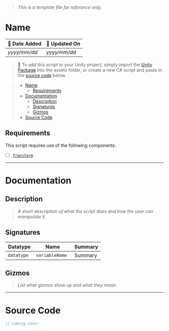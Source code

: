 > *This is a template file for referance only.*
# Name

| 📆 Date Added | 📆 Updated On |
|-|-|
|*yyyy/mm/dd*|*yyyy/mm/dd*|

> :paperclip: To add this script to your Unity project, simply import the [Unity Package](./) into the assets folder, or create a new C# script and paste in the [source code](./specs.md#source-code) below.

> - [Name](#name)
>   - [Requirements](#requirements)
> - [Documentation](#documentation)
>   - [Description](#description)
>   - [Signatures](#signatures)
>   - [Gizmos](#gizmos)
> - [Source Code](#source-code)

## Requirements

This script requires use of the following components:
- [ ] [`Transform`](https://docs.unity3d.com/ScriptReference/Transform.html)

---
# Documentation

## Description
> *A short description of what the script does and how the user can manipulate it.*

## Signatures
| Datatype | Name | Summary |
|-|-|-|
| `datatype ` | `variableName ` | Summary |
## Gizmos

> *List what gizmos show up and what they mean.*

---
# Source Code
``` cs
// Coming soon!
```
